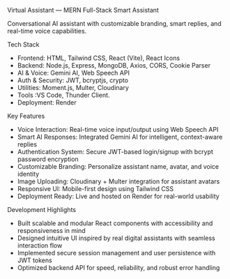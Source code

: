 Virtual Assistant — MERN Full-Stack Smart Assistant

Conversational AI assistant with customizable branding, smart replies, and real-time voice capabilities.

Tech Stack

- Frontend: HTML, Tailwind CSS, React (Vite), React Icons
- Backend: Node.js, Express, MongoDB, Axios,  CORS, Cookie Parser
- AI & Voice: Gemini AI, Web Speech API
- Auth & Security: JWT, bcryptjs, crypto
- Utilities: Moment.js, Multer, Cloudinary
- Tools :VS Code, Thunder Client.
- Deployment: Render


Key Features

- Voice Interaction: Real-time voice input/output using Web Speech API
- Smart AI Responses: Integrated Gemini AI for intelligent, context-aware replies
- Authentication System: Secure JWT-based login/signup with bcrypt password encryption
- Customizable Branding: Personalize assistant name, avatar, and voice identity
- Image Uploading: Cloudinary + Multer integration for assistant avatars
- Responsive UI: Mobile-first design using Tailwind CSS
- Deployment Ready: Live and hosted on Render for real-world usability


Development Highlights

- Built scalable and modular React components with accessibility and responsiveness in mind
- Designed intuitive UI inspired by real digital assistants with seamless interaction flow
- Implemented secure session management and user persistence with JWT tokens
- Optimized backend API for speed, reliability, and robust error handling

